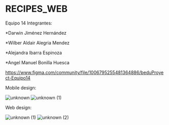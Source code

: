 # RECIPES_WEB

Equipo 14
Integrantes:

*Darwin Jiménez Hernández

*Wilber Aldair Alegria Mendez

*Alejandra Ibarra Espinoza

*Angel Manuel Bonilla Huesca

https://www.figma.com/community/file/1006795255481364886/beduProyect-Equipo14

Mobile design:

![unknown](https://user-images.githubusercontent.com/83803391/128814674-dedbf053-3b07-4d93-9178-bb94abe5ee26.png)
![unknown (1)](https://user-images.githubusercontent.com/83803391/128814676-ad997594-6caf-4669-b162-a1dd57f69405.png)

Web design:

![unknown (1)](https://user-images.githubusercontent.com/83803391/128812367-d911ed34-6462-4f69-b646-bdd24e489bcd.png)
![unknown (2)](https://user-images.githubusercontent.com/83803391/128812368-fa45b2fd-9daa-4e83-9d69-f711ae72abf2.png)
